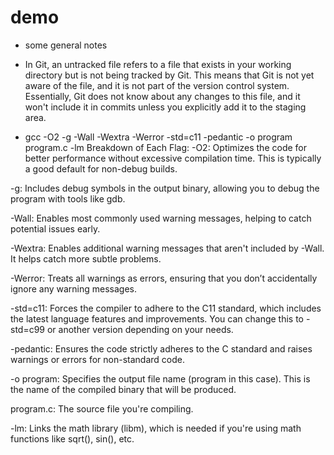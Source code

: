 # demo

- some general notes


- In Git, an untracked file refers to a file that exists in your working directory but is not being tracked by Git. This means that Git is not yet aware of the file, and it is not part of the version control system. Essentially, Git does not know about any changes to this file, and it won't include it in commits unless you explicitly add it to the staging area.

- gcc -O2 -g -Wall -Wextra -Werror -std=c11 -pedantic -o program program.c -lm
Breakdown of Each Flag:
-O2: Optimizes the code for better performance without excessive compilation time. This is typically a good default for non-debug builds.

-g: Includes debug symbols in the output binary, allowing you to debug the program with tools like gdb.

-Wall: Enables most commonly used warning messages, helping to catch potential issues early.

-Wextra: Enables additional warning messages that aren't included by -Wall. It helps catch more subtle problems.

-Werror: Treats all warnings as errors, ensuring that you don’t accidentally ignore any warning messages.

-std=c11: Forces the compiler to adhere to the C11 standard, which includes the latest language features and improvements. You can change this to -std=c99 or another version depending on your needs.

-pedantic: Ensures the code strictly adheres to the C standard and raises warnings or errors for non-standard code.

-o program: Specifies the output file name (program in this case). This is the name of the compiled binary that will be produced.

program.c: The source file you're compiling.

-lm: Links the math library (libm), which is needed if you're using math functions like sqrt(), sin(), etc.

